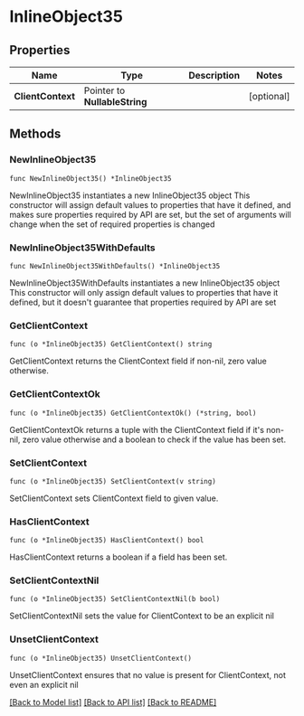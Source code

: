 # InlineObject35

## Properties

Name | Type | Description | Notes
------------ | ------------- | ------------- | -------------
**ClientContext** | Pointer to **NullableString** |  | [optional] 

## Methods

### NewInlineObject35

`func NewInlineObject35() *InlineObject35`

NewInlineObject35 instantiates a new InlineObject35 object
This constructor will assign default values to properties that have it defined,
and makes sure properties required by API are set, but the set of arguments
will change when the set of required properties is changed

### NewInlineObject35WithDefaults

`func NewInlineObject35WithDefaults() *InlineObject35`

NewInlineObject35WithDefaults instantiates a new InlineObject35 object
This constructor will only assign default values to properties that have it defined,
but it doesn't guarantee that properties required by API are set

### GetClientContext

`func (o *InlineObject35) GetClientContext() string`

GetClientContext returns the ClientContext field if non-nil, zero value otherwise.

### GetClientContextOk

`func (o *InlineObject35) GetClientContextOk() (*string, bool)`

GetClientContextOk returns a tuple with the ClientContext field if it's non-nil, zero value otherwise
and a boolean to check if the value has been set.

### SetClientContext

`func (o *InlineObject35) SetClientContext(v string)`

SetClientContext sets ClientContext field to given value.

### HasClientContext

`func (o *InlineObject35) HasClientContext() bool`

HasClientContext returns a boolean if a field has been set.

### SetClientContextNil

`func (o *InlineObject35) SetClientContextNil(b bool)`

 SetClientContextNil sets the value for ClientContext to be an explicit nil

### UnsetClientContext
`func (o *InlineObject35) UnsetClientContext()`

UnsetClientContext ensures that no value is present for ClientContext, not even an explicit nil

[[Back to Model list]](../README.md#documentation-for-models) [[Back to API list]](../README.md#documentation-for-api-endpoints) [[Back to README]](../README.md)


